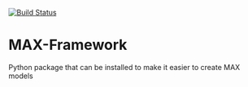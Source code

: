 [![Build Status](https://travis-ci.com/IBM/MAX-Framework.svg?branch=master)](https://travis-ci.com/IBM/MAX-Framework)

# MAX-Framework
 Python package that can be installed to make it easier to create MAX models
